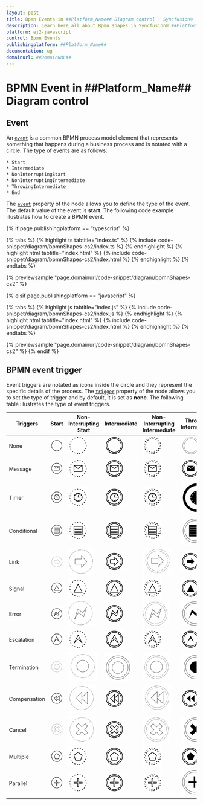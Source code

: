 ```yaml
---
layout: post
title: Bpmn Events in ##Platform_Name## Diagram control | Syncfusion®
description: Learn here all about Bpmn shapes in Syncfusion® ##Platform_Name## Diagram control of Syncfusion Essential® JS 2 and more.
platform: ej2-javascript
control: Bpmn Events 
publishingplatform: ##Platform_Name##
documentation: ug
domainurl: ##DomainURL##
---
```

# BPMN Event in ##Platform_Name## Diagram control

## Event

An [`event`](../../api/diagram/bpmnEvent) is a common BPMN process model element that represents something that happens during a business process and is notated with a circle. The type of events are as follows:

    * Start
    * Intermediate
    * NonInterruptingStart
    * NonInterruptingIntermediate
    * ThrowingIntermediate
    * End
        
The [`event`](../../api/diagram/bpmnEvent#event-bpmnevents) property of the node allows you to define the type of the event. The default value of the event is **start**. The following code example illustrates how to create a BPMN event.

{% if page.publishingplatform == "typescript" %}

 {% tabs %}
{% highlight ts tabtitle="index.ts" %}
{% include code-snippet/diagram/bpmnShapes-cs2/index.ts %}
{% endhighlight %}
{% highlight html tabtitle="index.html" %}
{% include code-snippet/diagram/bpmnShapes-cs2/index.html %}
{% endhighlight %}
{% endtabs %}
        
{% previewsample "page.domainurl/code-snippet/diagram/bpmnShapes-cs2" %}

{% elsif page.publishingplatform == "javascript" %}

{% tabs %}
{% highlight js tabtitle="index.js" %}
{% include code-snippet/diagram/bpmnShapes-cs2/index.js %}
{% endhighlight %}
{% highlight html tabtitle="index.html" %}
{% include code-snippet/diagram/bpmnShapes-cs2/index.html %}
{% endhighlight %}
{% endtabs %}

{% previewsample "page.domainurl/code-snippet/diagram/bpmnShapes-cs2" %}
{% endif %}

## BPMN event trigger

Event triggers are notated as icons inside the circle and they represent the specific details of the process. The [`trigger`](../../api/diagram/bpmnEvent/#trigger ) property of the node allows you to set the type of trigger and by default, it is set as **none**. The following table illustrates the type of event triggers.

| Triggers | Start | Non-Interrupting Start | Intermediate | Non-Interrupting Intermediate | Throwing Intermediate | End |
| -------- | -------- | -------- | -------- | -------- | -------- | -------- |
| None | ![None Trigger Start event BPMN Shape](../images/None1.png)  | ![None Trigger Interupting event BPMN Shape](../images/None2.png) | ![None Trigger Intermediate event  BPMN Shape](../images/None3.png) | ![None Trigger NonInteruptingIntermediate BPMNShape](../images/None4.png) | ![None Trigger Throwing Intermediate](../images/NoTriggerthrowingInterMediate.png) | ![None Trigger End event  event  BPMNShape](../images/None5.png) |
| Message | ![Message Trigger Start Event BPMN Shape](../images/Message1.png) | ![Message Trigger NonInterupting Event BPMN Shape](../images/Message2.png) | ![Message Trigger Intermediate Event BPMN Shape](../images/Message3.png) | ![Message Trigger NonInteruptingIntermediate Event BPMN Shape](../images/Message4.png)|![Message Trigger ThrowingIntermediate Event BPMNShape](../images/Message5.png) | ![Message Trigger End Event BPMN EndShape](../images/Message6.png) |
| Timer | ![Timer Trigger Start Event BPMNShape](../images/Timer1.png) | ![Timer Trigger NonInterupting Event BPMN Shape](../images/Timer2.png) | ![Timer Trigger Intermediate Event BPMN Shape](../images/Timer3.png)|![Timer Trigger NonInteruptingIntermediate  Event BPMN Shape](../images/Timer4.png) | ![Timer Trigger Throwing intermediate](../images/endTimer.png) | ![Timer Trigger End Event BPMN EndShape](../images/endTimer.png) |
| Conditional | ![Conditional Trigger Start BPMN Shape](../images/Conditional1.png) | ![Conditional Trigger NonInterupting BPMN Shape](../images/Conditional2.png) | ![Conditional Trigger Intermediate BPMN Shape](../images/Conditional3.png)|![Conditional Trigger NonInteruptingIntermediateBPMNShape](../images/Conditional4.png) | ![Conditional Trigger Throwing intermediate BPMNShape](../images/throwingConditional.png) | ![Conditional Trigger End BPMN shape](../images/endConditional.png) |
| Link | ![Link Trigger Start BPMN Shape](../images/startLink.png) | ![Link Trigger NonInterruptingStart BPMN Shape](../images/nonInterStartLink.png) |![Link Trigger Intermediate Event BPMNShape](../images/Link1.png) | ![Link Trigger NonInterrupting intermediate BPMN Shape](../images/nonInterLink.png) | ![Link Trigger ThrowingIntermediate  Event BPMN Shape](../images/Link2.png) | ![Link Trigger End BPMN Shape](../images/endLink.png) |
| Signal | ![Signal Trigger Start Event BPMN Shape](../images/Signal1.png) | ![Signal Trigger NonInterrupting Event BPMN Shape](../images/Signal2.png) | ![Signal Trigger Intermediate Event BPMN Shape](../images/Signal3.png) | ![Signal Trigger NonInterrupting Event BPMN Shape](../images/Signal4.png)| ![SignalThrowing Trigger Intermediate  Event BPMN Shape](../images/Signal5.png) | ![Signal Trigger End Event BPMN Shape](../images/Signal6.png) |
| Error | ![Error Trigger Start Event BPMN Shape](../images/Error1.png) | ![Error Trigger Start Event BPMN Shape](../images/nonInterStartError.png) | ![Error Trigger Intermediate Event BPMN Shape](../images/Error2.png)  | ![Error Trigger NonInterrupting intermediate BPMN Shape](../images/nonInterError.png) | ![Error Trigger Throwing intermediate BPMN Shape](../images/throwingError.png) | ![Error Trigger End Event BPMN Shape](../images/Error3.png)|
| Escalation | ![Escalation Trigger Start Event BPMN Shape](../images/Esclation1.png) | ![Escalation  Trigger  Non-Interrupting  Event BPMN Shape](../images/Esclation2.png) | ![Escalation  Trigger  Intermediate  Event BPMN Shape](../images/Esclation3.png)| ![Escalation  Trigger Non-Interrupting  Event BPMN Shape](../images/Esclation4.png)| ![Escalation  Trigger  Throwing Intermediate Event  BPMN Shape](../images/Esclation5.png) |  ![Escalation  Trigger  End Event BPMN Shape](../images/Esclation6.png)|
| Termination | ![Termination Trigger Start  Event BPMN Shape](../images/startTerminate.png) | ![Termination Trigger NonInterruptingStart Event BPMN Shape](../images/nonInterStartTerminate.png) | ![Termination Trigger Intermediate Event BPMN Shape](../images/intermediateTerminate.png) | ![Termination Trigger NonInteruptingIntermediate Event BPMN Shape](../images/nonInterTerminate.png) | ![Termination Trigger Throwing intermediate Event BPMN Shape](../images/throwingTerminate.png) | ![Termination Trigger End  Event BPMN Shape](../images/Termination1.png)|
| Compensation |![Compensation  Trigger Start Event  BPMN Shape](../images/Compensation1.png)  | ![Compensation  Trigger NonInterruptingStart Event  BPMN Shape](../images/nonInterStartCompensation.png) | ![Compensation Trigger Intermediate  Event BPMN Shape](../images/Compensation2.png) | ![Compensation  Trigger NonInteruptingIntermediate Event  BPMN Shape](../images/noninterCompensation.png) | ![Compensation  Trigger  Throwing Intermediate Event  BPMN Shape](../images/Compensation3.png)|![Compensation  Trigger End BPMN  Event Shape](../images/Compensation4.png) |
| Cancel | ![Cancel Trigger Start  Event BPMN Shape](../images/startCancel.png) | ![Cancel Trigger NonInterruptingStart Event BPMN Shape](../images/nonInterStartCancel.png) | ![Cancel Trigger Intermediate  Event BPMN Shape](../images/Cancel1.png) | ![Cancel Trigger NonInteruptingIntermediate Event BPMN Shape](../images/nonInterCancel.png) | ![Cancel Trigger ThrowingIntermediate Event BPMN Shape](../images/throwingCancel.png) | ![Cancel Trigger End  Event BPMN Shape](../images/Cancel2.png) |
| Multiple | ![Multiple Trigger Start  Event BPMN Shape](../images/Multiple1.png) | ![Multiple Trigger Non-Interrupting  Event BPMN Shape](../images/Multiple2.png)  | ![Multiple Trigger Intermediate BPMN Shape](../images/Multiple3.png)| ![Multiple Trigger Non-Interrupting Event BPMN Shape](../images/Multiple4.png) | ![Multiple Trigger  Throwing Intermediate  Event BPMN Shape](../images/Multiple5.png)  | ![Multiple Trigger End Event  BPMN Shape](../images/Multiple6.png) |
| Parallel | ![Parallel Trigger Start  Event BPMN Shape](../images/Parallel1.png) | ![Parallel Trigger Non-Interrupting Event  BPMN Shape](../images/Parallel2.png) | ![Parallel Trigger Intermediate  Event BPMN Shape](../images/Parallel3.png)| ![Parallel Trigger End Event  BPMN Shape](../images/Parallel4.png) | ![Parallel Trigger ThrowingIntermediate Event BPMN Shape](../images/throwingParallel.png) | ![Parallel Trigger End Event BPMN Shape](../images/endParallel.png) |
